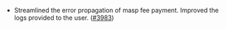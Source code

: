 - Streamlined the error propagation of masp fee payment. Improved the logs
  provided to the user. ([\#3983](https://github.com/anoma/namada/pull/3983))